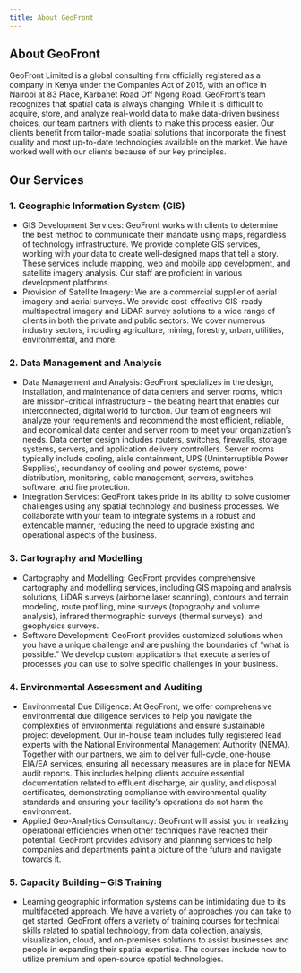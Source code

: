 ```yaml
---
title: About GeoFront
---
```


<article class="prose">

# About GeoFront

GeoFront Limited is a global consulting firm officially registered as a company in Kenya under the Companies Act of 2015, with an office in Nairobi at 83 Place, Karbanet Road Off Ngong Road. GeoFront’s team recognizes that spatial data is always changing. While it is difficult to acquire, store, and analyze real-world data to make data-driven business choices, our team partners with clients to make this process easier. Our clients benefit from tailor-made spatial solutions that incorporate the finest quality and most up-to-date technologies available on the market. We have worked well with our clients because of our key principles.

## Our Services

### 1. Geographic Information System (GIS)

- GIS Development Services: GeoFront works with clients to determine the best method to communicate their mandate using maps, regardless of technology infrastructure. We provide complete GIS services, working with your data to create well-designed maps that tell a story. These services include mapping, web and mobile app development, and satellite imagery analysis. Our staff are proficient in various development platforms.
- Provision of Satellite Imagery: We are a commercial supplier of aerial imagery and aerial surveys. We provide cost-effective GIS-ready multispectral imagery and LiDAR survey solutions to a wide range of clients in both the private and public sectors. We cover numerous industry sectors, including agriculture, mining, forestry, urban, utilities, environmental, and more.

### 2. Data Management and Analysis

- Data Management and Analysis: GeoFront specializes in the design, installation, and maintenance of data centers and server rooms, which are mission-critical infrastructure – the beating heart that enables our interconnected, digital world to function. Our team of engineers will analyze your requirements and recommend the most efficient, reliable, and economical data center and server room to meet your organization’s needs. Data center design includes routers, switches, firewalls, storage systems, servers, and application delivery controllers. Server rooms typically include cooling, aisle containment, UPS (Uninterruptible Power Supplies), redundancy of cooling and power systems, power distribution, monitoring, cable management, servers, switches, software, and fire protection.
- Integration Services: GeoFront takes pride in its ability to solve customer challenges using any spatial technology and business processes. We collaborate with your team to integrate systems in a robust and extendable manner, reducing the need to upgrade existing and operational aspects of the business.

### 3. Cartography and Modelling

- Cartography and Modelling: GeoFront provides comprehensive cartography and modelling services, including GIS mapping and analysis solutions, LiDAR surveys (airborne laser scanning), contours and terrain modeling, route profiling, mine surveys (topography and volume analysis), infrared thermographic surveys (thermal surveys), and geophysics surveys.
- Software Development: GeoFront provides customized solutions when you have a unique challenge and are pushing the boundaries of “what is possible.” We develop custom applications that execute a series of processes you can use to solve specific challenges in your business.

### 4. Environmental Assessment and Auditing

- Environmental Due Diligence: At GeoFront, we offer comprehensive environmental due diligence services to help you navigate the complexities of environmental regulations and ensure sustainable project development. Our in-house team includes fully registered lead experts with the National Environmental Management Authority (NEMA). Together with our partners, we aim to deliver full-cycle, one-house EIA/EA services, ensuring all necessary measures are in place for NEMA audit reports. This includes helping clients acquire essential documentation related to effluent discharge, air quality, and disposal certificates, demonstrating compliance with environmental quality standards and ensuring your facility’s operations do not harm the environment.
- Applied Geo-Analytics Consultancy: GeoFront will assist you in realizing operational efficiencies when other techniques have reached their potential. GeoFront provides advisory and planning services to help companies and departments paint a picture of the future and navigate towards it.

### 5. Capacity Building – GIS Training

- Learning geographic information systems can be intimidating due to its multifaceted approach. We have a variety of approaches you can take to get started. GeoFront offers a variety of training courses for technical skills related to spatial technology, from data collection, analysis, visualization, cloud, and on-premises solutions to assist businesses and people in expanding their spatial expertise. The courses include how to utilize premium and open-source spatial technologies.

</article>
